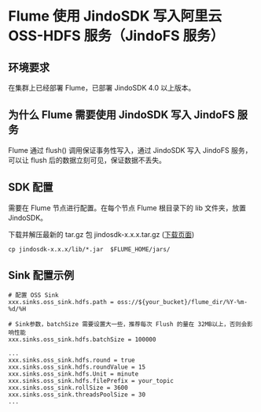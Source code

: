 # Flume 使用 JindoSDK 写入阿里云 OSS-HDFS 服务（JindoFS 服务）

## 环境要求

在集群上已经部署 Flume，已部署 JindoSDK 4.0 以上版本。

## 为什么 Flume 需要使用 JindoSDK 写入 JindoFS 服务

Flume 通过 flush() 调用保证事务性写入，通过 JindoSDK 写入 JindoFS 服务，可以让 flush 后的数据立刻可见，保证数据不丢失。

## SDK 配置

需要在 Flume 节点进行配置。在每个节点 Flume 根目录下的 lib 文件夹，放置 JindoSDK。

下载并解压最新的 tar.gz 包 jindosdk-x.x.x.tar.gz ([下载页面](../jindosdk_download.md))

````
cp jindosdk-x.x.x/lib/*.jar  $FLUME_HOME/jars/
````

## Sink 配置示例

```properties
# 配置 OSS Sink
xxx.sinks.oss_sink.hdfs.path = oss://${your_bucket}/flume_dir/%Y-%m-%d/%H

# Sink参数，batchSize 需要设置大一些，推荐每次 Flush 的量在 32MB以上，否则会影响性能
xxx.sinks.oss_sink.hdfs.batchSize = 100000

...
xxx.sinks.oss_sink.hdfs.round = true
xxx.sinks.oss_sink.hdfs.roundValue = 15
xxx.sinks.oss_sink.hdfs.Unit = minute
xxx.sinks.oss_sink.hdfs.filePrefix = your_topic
xxx.sinks.oss_sink.rollSize = 3600
xxx.sinks.oss_sink.threadsPoolSize = 30
...

```

